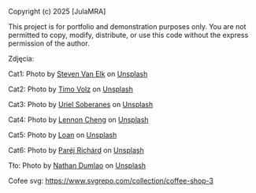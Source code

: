 Copyright (c) 2025 [JulaMRA]

This project is for portfolio and demonstration purposes only.
You are not permitted to copy, modify, distribute, or use this code
without the express permission of the author.

Zdjęcia:

Cat1: Photo by <a href="https://unsplash.com/@stevenvanelk?utm_content=creditCopyText&utm_medium=referral&utm_source=unsplash">Steven Van Elk</a> on <a href="https://unsplash.com/photos/a-cat-laying-on-the-floor-next-to-a-window-x-DLGinewrE?utm_content=creditCopyText&utm_medium=referral&utm_source=unsplash">Unsplash</a>
      

Cat2: Photo by <a href="https://unsplash.com/@magict1911?utm_content=creditCopyText&utm_medium=referral&utm_source=unsplash">Timo Volz</a> on <a href="https://unsplash.com/photos/orange-cat-stretching-on-white-surface-ZlFKIG6dApg?utm_content=creditCopyText&utm_medium=referral&utm_source=unsplash">Unsplash</a>

Cat3: Photo by <a href="https://unsplash.com/@soberanes?utm_content=creditCopyText&utm_medium=referral&utm_source=unsplash">Uriel Soberanes</a> on <a href="https://unsplash.com/photos/calico-cat-xadzcCQZ_Xc?utm_content=creditCopyText&utm_medium=referral&utm_source=unsplash">Unsplash</a>
      

Cat4: Photo by <a href="https://unsplash.com/@lennonzf?utm_content=creditCopyText&utm_medium=referral&utm_source=unsplash">Lennon Cheng</a> on <a href="https://unsplash.com/photos/a-cat-sitting-on-top-of-a-wooden-table-jGr4-kR7Vrg?utm_content=creditCopyText&utm_medium=referral&utm_source=unsplash">Unsplash</a>
      

Cat5: Photo by <a href="https://unsplash.com/@l_oan?utm_content=creditCopyText&utm_medium=referral&utm_source=unsplash">Loan</a> on <a href="https://unsplash.com/photos/silver-tabby-kitten-on-floor-7AIDE8PrvA0?utm_content=creditCopyText&utm_medium=referral&utm_source=unsplash">Unsplash</a>

Cat6: Photo by <a href="https://unsplash.com/@prics?utm_content=creditCopyText&utm_medium=referral&utm_source=unsplash">Paréj Richárd</a> on <a href="https://unsplash.com/photos/a-woman-holding-a-cat-in-her-arms-w1w6Cd8IeeU?utm_content=creditCopyText&utm_medium=referral&utm_source=unsplash">Unsplash</a>

Tło: Photo by <a href="https://unsplash.com/@nate_dumlao?utm_content=creditCopyText&utm_medium=referral&utm_source=unsplash">Nathan Dumlao</a> on <a href="https://unsplash.com/photos/flat-lay-photography-of-coffee-latte-ground-coffee-and-coffee-beans-Y3AqmbmtLQI?utm_content=creditCopyText&utm_medium=referral&utm_source=unsplash">Unsplash</a>

Cofee svg: https://www.svgrepo.com/collection/coffee-shop-3